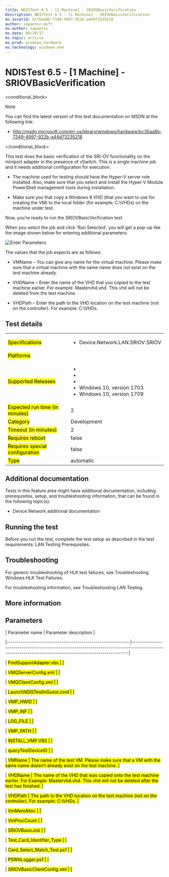```yaml
---
title: NDISTest 6.5 - [1 Machine] - SRIOVBasicVerification
Description: NDISTest 6.5 - [1 Machine] - SRIOVBasicVerification
ms.assetid: bc35aa8b-7349-4997-922b-a44d73235218
author: sapaetsc-msft
ms.author: sapaetsc
ms.date: 08/28/17
ms.topic: article
ms.prod: windows-hardware
ms.technology: windows-oem
---
```


# NDISTest 6.5 - [1 Machine] - SRIOVBasicVerification

<conditional_block> <conditions> <docset value="standalone"></docset> </conditions>

>[!NOTE]
You can find the latest version of this test documentation on MSDN at the following link:

-   <xref hlink="http://msdn.microsoft.com/en-us/library/windows/hardware/bc35aa8b-7349-4997-922b-a44d73235218">http://msdn.microsoft.com/en-us/library/windows/hardware/bc35aa8b-7349-4997-922b-a44d73235218</b>


</conditional_block>

This test does the basic verification of the SRI-OV functionality on the miniport adapter in the presence of vSwitch. This is a single machine job and it needs additional configuration for execution.

-   The machine used for testing should have the Hyper-V server role installed. Also, make sure that you select and install the Hyper-V Module PowerShell management tools during installation.

-   Make sure you that copy a Windows 8 VHD (that you want to use for creating the VM) to the local folder (for example: C:\\VHDs) on the machine under test.

Now, you’re ready to run the SRIOVBasicVerification test.

When you select the job and click ‘Run Selected’, you will get a pop-up like the image shown below for entering additional parameters:

![Enter Parameters](../images/HCK_Win8_LAN_NDISTest_SRIOVBasicVerification.png)

The values that the job expects are as follows:

-   VMName – You can give any name for the virtual machine. Please make sure that a virtual machine with the same name does not exist on the test machine already.

-   VHDName – Enter the name of the VHD that you copied to the test machine earlier. For example: Mastervhd.vhd. This vhd will not be deleted from the test machine.

-   VHDPath – Enter the path to the VHD location on the test machine (not on the controller). For example: C:\\VHDs.

## Test details

<table>
<colgroup>
<col width="50%" />
<col width="50%" />
</colgroup>
<tbody>
<tr class="odd">
<td><mark type="bullet_intro">Specifications</b></td>
<td><ul>
<li>Device.Network.LAN.SRIOV.SRIOV</li>
</ul></td>
</tr>
<tr class="even">
<td><mark type="bullet_intro">Platforms</b></td>
<td><ul>
</ul></td>
</tr>
<tr class="odd">
<td><mark type="bullet_intro">Supported Releases</b></td>
<td><ul>
<li><tla rid="win_10"></tla></li>
<li><tla rid="win_10_th2"></tla></li>
<li><tla rid="win_10_rs1"></tla></li>
<li>Windows 10, version 1703</li>
<li>Windows 10, version 1709</li>
</ul></td>
</tr>
<tr class="even">
<td><mark type="bullet_intro">Expected run time (in minutes)</b></td>
<td>2</td>
</tr>
<tr class="odd">
<td><mark type="bullet_intro">Category</b></td>
<td>Development</td>
</tr>
<tr class="even">
<td><mark type="bullet_intro">Timeout (in minutes)</b></td>
<td>2</td>
</tr>
<tr class="odd">
<td><mark type="bullet_intro">Requires reboot</b></td>
<td>false</td>
</tr>
<tr class="even">
<td><mark type="bullet_intro">Requires special configuration</b></td>
<td>false</td>
</tr>
<tr class="odd">
<td><mark type="bullet_intro">Type</b></td>
<td>automatic</td>
</tr>
</tbody>
</table>

## Additional documentation

Tests in this feature area might have additional documentation, including prerequisites, setup, and troubleshooting information, that can be found in the following topic(s):

-   <xref rid="p_hlk_test.device_network_additional_documentation">Device.Network additional documentation</b>

## Running the test

Before you run the test, complete the test setup as described in the test requirements: <xref rid="p_hlk_test.lan_testing_prerequisites">LAN Testing Prerequisites</b>.

## Troubleshooting

For generic troubleshooting of HLK test failures, see <xref rid="p_hlk.troubleshooting_windows_hlk_test_failures">Troubleshooting Windows HLK Test Failures</b>.

For troubleshooting information, see <xref rid="p_hlk_test.troubleshooting_lan_testing">Troubleshooting LAN Testing</b>.

## More information

## Parameters

| Parameter name                                              | Parameter description                                                                                                                                    |
|-------------------------------------------------------------|----------------------------------------------------------------------------------------------------------------------------------------------------------|
| <mark type="bullet_intro">FindSupportAdapter.vbs</b>        |                                                                                                                                                          |
| <mark type="bullet_intro">VMQServerConfig.xml</b>           |                                                                                                                                                          |
| <mark type="bullet_intro">VMQClientConfig.xml</b>           |                                                                                                                                                          |
| <mark type="bullet_intro">LaunchNDISTestInGuest.cmd</b>     |                                                                                                                                                          |
| <mark type="bullet_intro">VMP\_HWID</b>                     |                                                                                                                                                          |
| <mark type="bullet_intro">VMP\_INF</b>                      |                                                                                                                                                          |
| <mark type="bullet_intro">LOG\_FILE</b>                     |                                                                                                                                                          |
| <mark type="bullet_intro">VMP\_PATH</b>                     |                                                                                                                                                          |
| <mark type="bullet_intro">INSTALL\_VMP.VBS</b>              |                                                                                                                                                          |
| <mark type="bullet_intro">queryTestDeviceID</b>             |                                                                                                                                                          |
| <mark type="bullet_intro">VMName</b>                        | The name of the test VM. Please make sure that a VM with the same name doesn’t already exist on the test machine.                                        |
| <mark type="bullet_intro">VHDName</b>                       | The name of the VHD that was copied onto the test machine earlier. For Example: Mastervhd.vhd. This vhd will not be deleted after the test has finished. |
| <mark type="bullet_intro">VHDPath</b>                       | The path to the VHD location on the test machine (not on the controller). For example: C:\\VHDs.                                                         |
| <mark type="bullet_intro">VmMemAlloc</b>                    |                                                                                                                                                          |
| <mark type="bullet_intro">VmProcCount</b>                   |                                                                                                                                                          |
| <mark type="bullet_intro">SRIOVBasicJob</b>                 |                                                                                                                                                          |
| <mark type="bullet_intro">Test\_Card\_Identifier\_Type</b>  |                                                                                                                                                          |
| <mark type="bullet_intro">Card\_Select\_Match\_Test.ps1</b> |                                                                                                                                                          |
| <mark type="bullet_intro">PSWttLogger.ps1</b>               |                                                                                                                                                          |
| <mark type="bullet_intro">SRIOVBasicClientConfig.xml</b>    |                                                                                                                                                          |





